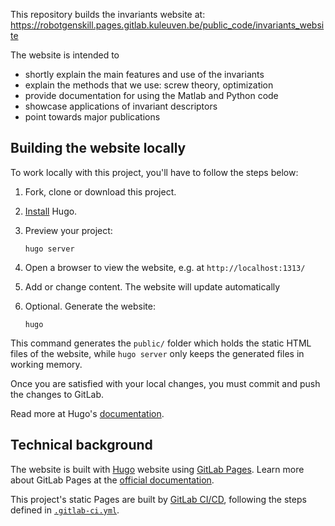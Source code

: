 This repository builds the invariants website at: https://robotgenskill.pages.gitlab.kuleuven.be/public_code/invariants_website

The website is intended to 
- shortly explain the main features and use of the invariants
- explain the methods that we use: screw theory, optimization
- provide documentation for using the Matlab and Python code
- showcase applications of invariant descriptors
- point towards major publications

## Building the website locally

To work locally with this project, you'll have to follow the steps below:

1. Fork, clone or download this project.
1. [Install](https://gohugo.io/getting-started/installing/) Hugo.
1. Preview your project:

   ```shell
   hugo server
   ```

1. Open a browser to view the website, e.g. at `http://localhost:1313/`
1. Add or change content. The website will update automatically
1. Optional. Generate the website:

   ```shell
   hugo
   ```

This command generates the `public/` folder which holds the static HTML files of the website, while `hugo server` only keeps the generated files in working memory.

Once you are satisfied with your local changes, you must commit and push the changes to GitLab.

Read more at Hugo's [documentation](https://gohugo.io/getting-started/).

## Technical background

The website is built with [Hugo](https://gohugo.io) website using [GitLab Pages](https://about.gitlab.com/stages-devops-lifecycle/pages/). Learn more about GitLab Pages at the [official documentation](https://docs.gitlab.com/ce/user/project/pages/).

This project's static Pages are built by [GitLab CI/CD](https://about.gitlab.com/stages-devops-lifecycle/continuous-integration/),
following the steps defined in [`.gitlab-ci.yml`](.gitlab-ci.yml).

